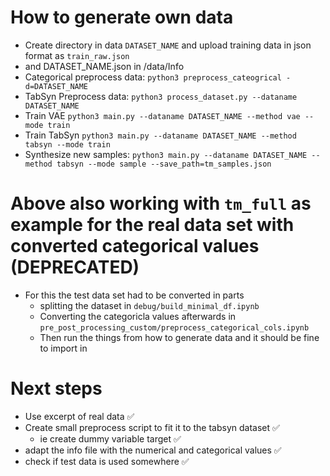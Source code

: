 # How to generate own data
- Create directory in data `DATASET_NAME` and upload training data in json format as `train_raw.json`
- and DATASET_NAME.json in /data/Info
- Categorical preprocess data: `python3 preprocess_cateogrical -d=DATASET_NAME`
- TabSyn Preprocess data: `python3 process_dataset.py --dataname DATASET_NAME`
- Train VAE `python3 main.py --dataname DATASET_NAME --method vae --mode train`
- Train TabSyn `python3 main.py --dataname DATASET_NAME --method tabsyn --mode train`
- Synthesize new samples: `python3 main.py --dataname DATASET_NAME --method tabsyn --mode sample --save_path=tm_samples.json`

# Above also working with `tm_full` as example for the real data set with converted categorical values (DEPRECATED)
- For this the test data set had to be converted in parts
  - splitting the dataset in `debug/build_minimal_df.ipynb`
  - Converting the categoricla values afterwards in `pre_post_processing_custom/preprocess_categorical_cols.ipynb`
  - Then run the things from how to generate data and it should be fine to import in 

# Next steps
- Use excerpt of real data ✅
- Create small preprocess script to fit it to the tabsyn dataset ✅
  - ie create dummy variable target ✅
- adapt the info file with the numerical and categorical values ✅
- check if test data is used somewhere ✅


